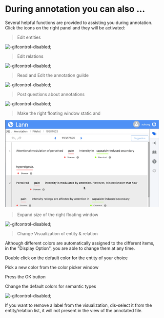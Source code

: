 # During annotation you can also ...

Several helpful functions are provided to assisting you during annotation. Click the icons on the right panel and they will be activated:

> Edit entities

![](../_gif/edit-entity.gif "-gifcontrol-disabled;")

> Edit relations

![](../_gif/edit-relation.gif "-gifcontrol-disabled;")

> Read and Edit the annotation guilde

![](../_gif/edit-guideline-during.gif "-gifcontrol-disabled;")

> Post questions about annotations

![](../_gif/question.gif "-gifcontrol-disabled;")

> Make the right floating window static and 

![](../_gif/float-static.gif "-gifcontrol-disabled;")

> Expand size of the right floating window

![](../_gif/expand-size.gif "-gifcontrol-disabled;")

> Change Visualization of entity & relation

Although different colors are automatically assigned to the different items, in the "Display Option", you are able to change them at any time.

Double click on the default color for the entity of your choice

Pick a new color from the color picker window

Press the OK button

Change the default colors for semantic types

![](../_gif/change-visilization.gif "-gifcontrol-disabled;")

If you want to remove a label from the visualization, dis-select it from the entity/relation list, it will not present in the view of the annotated file.


